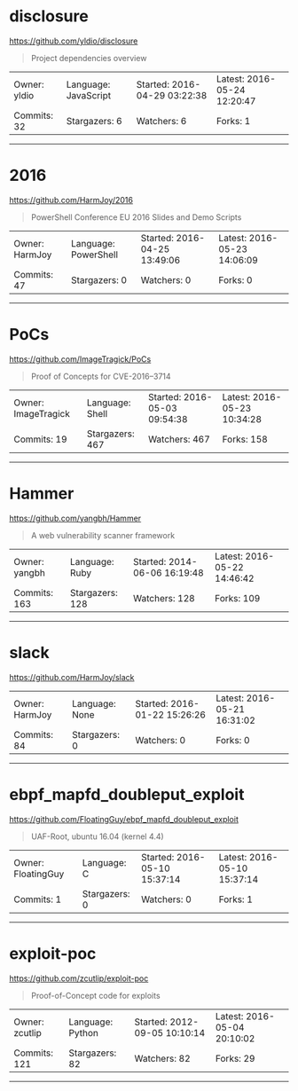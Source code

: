 # disclosure

https://github.com/yldio/disclosure
<blockquote>
Project dependencies overview
</blockquote>

<table>
<tr><td>Owner: yldio</td>
    <td>Language: JavaScript</td>
    <td>Started: 2016-04-29 03:22:38</td>
    <td>Latest: 2016-05-24 12:20:47</td></tr>
<tr><td>Commits: 32</td>
    <td>Stargazers: 6</td>
    <td>Watchers: 6</td>
    <td>Forks: 1</td></tr>
</table>

---

# 2016

https://github.com/HarmJoy/2016
<blockquote>
PowerShell Conference EU 2016 Slides and Demo Scripts
</blockquote>

<table>
<tr><td>Owner: HarmJoy</td>
    <td>Language: PowerShell</td>
    <td>Started: 2016-04-25 13:49:06</td>
    <td>Latest: 2016-05-23 14:06:09</td></tr>
<tr><td>Commits: 47</td>
    <td>Stargazers: 0</td>
    <td>Watchers: 0</td>
    <td>Forks: 0</td></tr>
</table>

---

# PoCs

https://github.com/ImageTragick/PoCs
<blockquote>
Proof of Concepts for CVE-2016–3714
</blockquote>

<table>
<tr><td>Owner: ImageTragick</td>
    <td>Language: Shell</td>
    <td>Started: 2016-05-03 09:54:38</td>
    <td>Latest: 2016-05-23 10:34:28</td></tr>
<tr><td>Commits: 19</td>
    <td>Stargazers: 467</td>
    <td>Watchers: 467</td>
    <td>Forks: 158</td></tr>
</table>

---

# Hammer

https://github.com/yangbh/Hammer
<blockquote>
A web vulnerability scanner framework
</blockquote>

<table>
<tr><td>Owner: yangbh</td>
    <td>Language: Ruby</td>
    <td>Started: 2014-06-06 16:19:48</td>
    <td>Latest: 2016-05-22 14:46:42</td></tr>
<tr><td>Commits: 163</td>
    <td>Stargazers: 128</td>
    <td>Watchers: 128</td>
    <td>Forks: 109</td></tr>
</table>

---

# slack

https://github.com/HarmJoy/slack
<blockquote>
<no description>
</blockquote>

<table>
<tr><td>Owner: HarmJoy</td>
    <td>Language: None</td>
    <td>Started: 2016-01-22 15:26:26</td>
    <td>Latest: 2016-05-21 16:31:02</td></tr>
<tr><td>Commits: 84</td>
    <td>Stargazers: 0</td>
    <td>Watchers: 0</td>
    <td>Forks: 0</td></tr>
</table>

---

# ebpf_mapfd_doubleput_exploit

https://github.com/FloatingGuy/ebpf_mapfd_doubleput_exploit
<blockquote>
UAF-Root,  ubuntu 16.04 (kernel 4.4)
</blockquote>

<table>
<tr><td>Owner: FloatingGuy</td>
    <td>Language: C</td>
    <td>Started: 2016-05-10 15:37:14</td>
    <td>Latest: 2016-05-10 15:37:14</td></tr>
<tr><td>Commits: 1</td>
    <td>Stargazers: 0</td>
    <td>Watchers: 0</td>
    <td>Forks: 1</td></tr>
</table>

---

# exploit-poc

https://github.com/zcutlip/exploit-poc
<blockquote>
Proof-of-Concept code for exploits
</blockquote>

<table>
<tr><td>Owner: zcutlip</td>
    <td>Language: Python</td>
    <td>Started: 2012-09-05 10:10:14</td>
    <td>Latest: 2016-05-04 20:10:02</td></tr>
<tr><td>Commits: 121</td>
    <td>Stargazers: 82</td>
    <td>Watchers: 82</td>
    <td>Forks: 29</td></tr>
</table>

---

